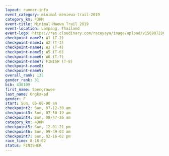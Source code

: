 ```yaml
---
layout: runner-info 
event_category: minimal-meniewa-trail-2019 
category_km: 43KM
event-title: Minimal Maewa Trail 2019 
event-location: Lampang, Thailand 
event-logo: https://res.cloudinary.com/raceyaya/image/upload/v1569072805/logo/minimal-trail_ktnvsp.jpg 
checkpoint-name2: W1 (T-2) 
checkpoint-name3: W2 (T-3) 
checkpoint-name4: W3 (T-4) 
checkpoint-name5: W5 (T-6) 
checkpoint-name6: W6 (T-7) 
checkpoint-name7: FINISH (T-8) 
checkpoint-name8: 
checkpoint-name9: 
overall_rank: 132
gender_rank: 31
bib: 430109
first_name: Saengrawee
last_name: Ongkakad
gender: F
start: Sun, 06-00-00 am
checkpoint2: Sun, 07-12-30 am
checkpoint3: Sun, 07-50-19 am
checkpoint4: Sun, 08-47-26 am
category_km: 43KM
checkpoint5: Sun, 12-01-21 pm
checkpoint6: Sun, 09-49-03 am
checkpoint7: Sun, 02-16-02 pm
race_time: 8-16-02
status: FINISHER
---
```

